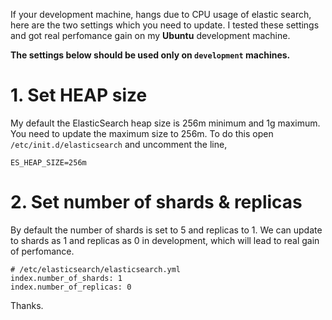 <!--


---
 "ElasticSearch : Reduce CPU usage"
date: 2014-02-22 00:00:00 IST
updated: 2014-02-22 00:00:00 IST
categories: elasticsearch
---

-->
<!DOCTYPE html>
<html>

<head>
  <title>basic-git-workflow</title>
  <meta charset="utf-8">
  <meta name="viewport" content="width=device-width, initial-scale=1.0">


  <link rel="stylesheet" href="./css/bootstrap.css">
  <link rel="stylesheet" href="./css/bootstrap.grid.css">
  <link rel="stylesheet" href="./css/bootstrap.min.css">
  <link rel="stylesheet" href="./css/bootstrap-reboot.min.css">
  <link rel="stylesheet" href="./css/bootstrap.css.map">
  <link rel="stylesheet" href="./css/blog-home.css">
  <link rel="stylesheet" href="./css/prism.css">
  <script async defer src="./css/prism.js"></script>
</head>
<!--------------------------------------------------------------------------------------------------->
<!--------------------------------------------------------------------------------------------------->
<!--------------------------------------------------------------------------------------------------->
<!--------------------------------------------------------------------------------------------------->
<!--------------------------------------------------------------------------------------------------->




<body>

If your development machine, hangs due to CPU usage of elastic search, here are the two settings which you need to update. I tested these settings and got real perfomance gain on my **Ubuntu** development machine.

**The settings below should be used only on `development` machines.**

# 1. Set HEAP size

My default the ElasticSearch heap size is 256m minimum and 1g maximum. You need to update the maximum size to 256m. To do this open `/etc/init.d/elasticsearch` and uncomment the line,

```
ES_HEAP_SIZE=256m
```

# 2. Set number of shards & replicas

By default the number of shards is set to 5 and replicas to 1.
We can update to shards as 1 and replicas as 0 in development, which will lead to real gain of perfomance.

```
# /etc/elasticsearch/elasticsearch.yml
index.number_of_shards: 1
index.number_of_replicas: 0
```

Thanks.
